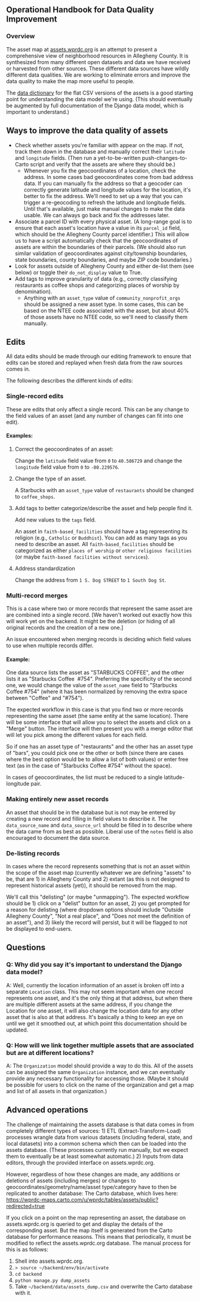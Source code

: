 ## Operational Handbook for Data Quality Improvement

### Overview
The asset map at [assets.wprdc.org](https://assets.wprdc.org) is an attempt to present a comprehensive view of neighborhood resources in Allegheny County. It is synthesized from many different open datasets and data we have received or harvested from other sources. These different data sources have wildly different data qualities. We are working to eliminate errors and improve the data quality to make the map more useful to people.

The [data dictionary](https://github.com/WPRDC/asset-hound/blob/master/assets-data-dictionary.csv) for the flat CSV versions of the assets is a good starting point for understanding the data model we're using. (This should eventually be augmented by full documentation of the Django data model, which is important to understand.)

## Ways to improve the data quality of assets
  - Check whether assets you're familiar with appear on the map. If not, track them down in the database and manually correct their `latitude` and `longitude` fields. (Then run a yet-to-be-written push-changes-to-Carto script and verify that the assets are where they should be.)
    * Whenever you fix the geocoordinates of a location, check the address. In some cases bad geocoordinates come from bad address data. If you can manually fix the address so that a geocoder can correctly generate latitude and longitude values for the location, it's better to fix the address. We'll need to set up a way that you can trigger a re-geocoding to refresh the latitude and longitude fields. Until that's available, just make manual changes to make the data usable. We can always go back and fix the addresses later.
  - Associate a parcel ID with every physical asset. (A long-range goal is to ensure that each asset's location have a value in its `parcel_id` field, which should be the Allegheny County parcel identifier.) This will allow us to have a script automatically check that the geocoordinates of assets are within the boundaries of their parcels. (We should also run similar validation of geocoordinates against city/township boundaries, state boundaries, county boundaries, and maybe ZIP code boundaries.)
  - Look for assets outside of Allegheny County and either de-list them (see below) or toggle their `do_not_display` value to True.
  - Add tags to improve granularity of data (e.g., correctly classifying restaurants as coffee shops and categorizing places of worship by denomination). 
    * Anything with an `asset_type` value of `community_nonprofit_orgs` should be assigned a new asset type. In some cases, this can be based on the NTEE code associated with the asset, but about 40% of those assets have no NTEE code, so we'll need to classify them manually.

## Edits
All data edits should be made through our editing framework to ensure that edits can be stored and replayed when fresh data from the raw sources comes in. 

The following describes the different kinds of edits:

### Single-record edits
These are edits that only affect a single record. This can be any change to the field values of an asset (and any number of changes can fit into one edit).

#### Examples:
1) Correct the geocoordinates of an asset:

   Change the `latitude` field value from `0` to `40.586729` and change the `longitude` field value from `0` to `-80.229576`.

2) Change the type of an asset.

   A Starbucks with an `asset_type` value of `restaurants` should be changed to `coffee_shops`.

3) Add tags to better categorize/describe the asset and help people find it.

   Add new values to the `tags` field.

   An asset in `faith-based_facilities` should have a tag representing its religion (e.g., `Catholic` or `Buddhist`). You can add as many tags as you need to describe an asset. All `faith-based_facilities` should be categorized as either `places of worship` or `other religious facilities` (or maybe `faith-based facilities without services`).

4) Address standardization

   Change the address from `1 S. Dog STREET` to `1 South Dog St`.

### Multi-record merges
This is a case where two or more records that represent the same asset are are combined into a single record.
[We haven't worked out exactly how this will work yet on the backend. It might be the deletion (or hiding of all original records and the creation of a new one.]

An issue encountered when merging records is deciding which field values to use when multiple records differ.

#### Example:
One data source lists the asset as "STARBUCKS COFFEE", and the other lists it as "Starbucks Coffee&nbsp; #754". Preferring the specificity of the second one, we would change the value of the `asset_name` field to "Starbucks Coffee #754" (where it has been normalized by removing the extra space between "Coffee" and "#754").

The expected workflow in this case is that you find two or more records representing the same asset (the same entity at the same location). There will be some interface that will allow you to select the assets and click on a "Merge" button. The interface will then present you with a merge editor that will let you pick among the different values for each field.

So if one has an asset type of "restaurants" and the other has an asset type of "bars", you could pick one or the other or both (since there are cases where the best option would be to allow a list of both values) or enter free text (as in the case of "Starbucks Coffee #754" without the space).

In cases of geocoordinates, the list must be reduced to a single latitude-longitude pair.

### Making entirely new asset records
An asset that should be in the database but is not may be entered by creating a new record and filling in field values to describe it. The `data_source_name` and `data_source_url` should be filled in to describe where the data came from as best as possible. Liberal use of the `notes` field is also encouraged to document the data source.

### De-listing records
In cases where the record represents something that is not an asset within the scope of the asset map (currently whatever we are defining "assets" to be, that are 1) in Allegheny County and 2) extant (as this is not designed to represent historical assets (yet)), it should be removed from the map.

We'll call this "delisting" (or maybe "unmapping"). The expected workflow should be 1) click on a "delist" button for an asset, 2) you get prompted for a reason for delisting (where dropdown options should include "Outside Allegheny County", "Not a real place", and "Does not meet the definition of an asset"), and 3) likely the record will persist, but it will be flagged to not be displayed to end-users.

## Questions

### Q: Why did you say it's important to understand the Django data model?
A: Well, currently the location information of an asset is broken off into a separate `Location` class. This may not seem important when one record represents one asset, and it's the only thing at that address, but when there are multiple different assets at the same address, if you change the Location for one asset, it will also change the location data for any other asset that is also at that address. It's basically a thing to keep an eye on until we get it smoothed out, at which point this documentation should be updated.

### Q: How will we link together multiple assets that are associated but are at different locations?
A: The `Organization` model should provide a way to do this. All of the assets can be assigned the same `Organization` instance, and we can eventually provide any necessary functionality for accessing those. (Maybe it should be possible for users to click on the name of the organization and get a map and list of all assets in that organization.)

## Advanced operations
The challenge of maintaining the assets database is that data comes in from completely different types of sources: 1) ETL (Extract-Transform-Load) processes wrangle data from various datasets (including federal, state, and local datasets) into a common schema which then can be loaded into the assets database. (These processes currently run manually, but we expect them to eventually be at least somewhat automatic.) 2) Inputs from data editors, through the provided interface on assets.wprdc.org.

However, regardless of how these changes are made, any additions or deletions of assets (including merges) or changes to geocoordinates/geometry/name/asset type/category have to then be replicated to another database: The Carto database, which lives here:
https://wprdc-maps.carto.com/u/wprdc/tables/assets/public?redirected=true

If you click on a point on the map representing an asset, the database on assets.wprdc.org is queried to get and display the details of the corresponding asset. But the map itself is generated from the Carto database for performance reasons. This means  that periodically, it must be modified to reflect the assets.wprdc.org database. The manual process for this is as follows:

1) Shell into assets.wprdc.org.
2) `> source ~/backend/env/bin/activate`
3) `cd backend`
4) `python manage.py dump_assets`
5) Take `~/backend/data/assets_dump.csv` and overwrite the Carto database with it.
